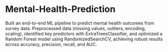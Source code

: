 # Mental-Health-Prediction
Built an end-to-end ML pipeline to predict mental health outcomes from survey data. Preprocessed data (missing values, outliers, encoding, scaling), identified key predictors with ExtraTreesClassifier, and optimized a Random Forest model using RandomizedSearchCV, achieving robust results across accuracy, precision, recall, and AUC.
